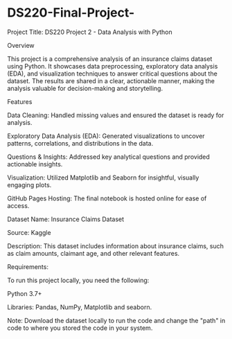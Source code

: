 # DS220-Final-Project-

Project Title: DS220 Project 2 - Data Analysis with Python

Overview

This project is a comprehensive analysis of an insurance claims dataset using Python. It showcases data preprocessing, exploratory data analysis (EDA), and visualization techniques to answer critical questions about the dataset. The results are shared in a clear, actionable manner, making the analysis valuable for decision-making and storytelling.

Features

Data Cleaning: Handled missing values and ensured the dataset is ready for analysis.

Exploratory Data Analysis (EDA): Generated visualizations to uncover patterns, correlations, and distributions in the data.

Questions & Insights: Addressed key analytical questions and provided actionable insights.

Visualization: Utilized Matplotlib and Seaborn for insightful, visually engaging plots.

GitHub Pages Hosting: The final notebook is hosted online for ease of access.

Dataset Name: Insurance Claims Dataset

Source: Kaggle

Description: This dataset includes information about insurance claims, such as claim amounts, claimant age, and other relevant features.

Requirements:

To run this project locally, you need the following:

Python 3.7+

Libraries: Pandas, NumPy, Matplotlib and seaborn.

Note: Download the dataset locally to run the code and change the "path" in code to where you stored the code in your system.

